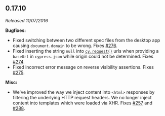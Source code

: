## 0.17.10

_Released 11/07/2016_

**Bugfixes:**

- Fixed switching between two different spec files from the desktop app causing
  `document.domain` to be wrong. Fixes
  [#276](https://github.com/cypress-io/cypress/issues/276).
- Fixed inserting the string `null` into [`cy.request()`](/api/commands/request)
  urls when providing a `baseUrl` in `cypress.json` while origin could not be
  determined. Fixes [#274](https://github.com/cypress-io/cypress/issues/274).
- Fixed incorrect error message on reverse visibility assertions. Fixes
  [#275](https://github.com/cypress-io/cypress/issues/275).

**Misc:**

- We've improved the way we inject content into `<html>` responses by filtering
  the underlying HTTP request headers. We no longer inject content into
  templates which were loaded via XHR. Fixes
  [#257](https://github.com/cypress-io/cypress/issues/257) and
  [#288](https://github.com/cypress-io/cypress/issues/288).
